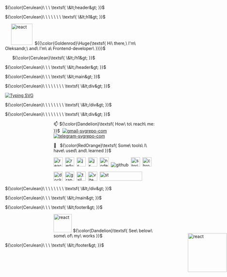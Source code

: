 ${\color{Cerulean}\ \ \ \textsf{ \&lt;header&gt; }}$

${\color{Cerulean}\ \ \ \ \ \ \ \textsf{ \&lt;h1&gt; }}$ 

&nbsp;&nbsp;&nbsp;&nbsp;&nbsp;<img src="https://github.com/code-PA-32/code-PA-32/assets/112705866/8a10cfb9-d8a8-4355-8fe1-54402a606ab4" alt="react" width="70" height="70" style="display:inline-block"/>&nbsp;  ${{\color{Goldenrod}\Huge{\textsf{  Hi\ there,\ I'm\ Oleksandr,\ and\ I'm\ a\ Frontend-developer\ \}}}}\$ 



&nbsp;&nbsp;&nbsp;&nbsp;&nbsp; ${\color{Cerulean}\textsf{ \&lt;/h1&gt; }}$

${\color{Cerulean}\ \ \ \textsf{ \&lt;/header&gt; }}$

${\color{Cerulean}\ \ \ \textsf{ \&lt;main&gt; }}$

${\color{Cerulean}\ \ \ \ \ \ \ \ \textsf{ \&lt;div&gt; }}$

[![Typing SVG](https://readme-typing-svg.herokuapp.com?font=Roboto+Mono&size=16&duration=4000&pause=1111&color=0AF7E9&center=true&vCenter=true&multiline=true&width=535&height=95&lines=The+more+you+study+the+more+you+know.++;The+more+you+know+the+more+you+forget.;The+more+you+forget+the+less+you+know.;+So%2C+why+study%3F)](https://git.io/typing-svg)
     
${\color{Cerulean}\ \ \ \ \ \ \ \ \textsf{ \&lt;/div&gt; }}$

${\color{Cerulean}\ \ \ \ \ \ \ \ \textsf{ \&lt;div&gt; }}$

<dl><dd><dl><dd><dl><dd><dl><dd>
 
📫 ${\color{Dandelion}\textsf{ How\ to\ reach\ me: }}$   &nbsp;[![gmail-svgrepo-com](https://user-images.githubusercontent.com/112705866/212574612-0e580f22-09ca-46a1-998e-e398a7f44459.svg)](vernichenko.aleksandr@gmail.com)&nbsp; [![telegram-svgrepo-com](https://user-images.githubusercontent.com/112705866/212574637-ad26b98a-ce7d-4518-b9f8-adc3d0849e6e.svg)](https://t.me/oleksandr_vernichenko)&nbsp;

</dd></dl></dd></dl></dd></dl></dd></dl>

<dl><dd><dl><dd><dl><dd><dl><dd>
    
🚀 &nbsp; ${\color{RedOrange}\textsf{ Some\ tools\ I\ have\ used\ and\ learned }}$ 
    
<p align="left">
<img src="https://cdn.jsdelivr.net/gh/devicons/devicon/icons/react/react-original.svg" alt="react" width="30" height="30"/>&nbsp;
<img src="https://cdn.jsdelivr.net/gh/devicons/devicon/icons/redux/redux-original.svg" alt="redux" width="30" height="30" />&nbsp;
<img src="https://cdn.jsdelivr.net/gh/devicons/devicon/icons/javascript/javascript-original.svg" alt="js" width="30" height="30"/>&nbsp;
<img src="https://cdn.jsdelivr.net/gh/devicons/devicon/icons/typescript/typescript-original.svg" alt="js" width="30" height="30"/>&nbsp;            
<img src="https://cdn.jsdelivr.net/gh/devicons/devicon/icons/nodejs/nodejs-original.svg" alt="nodejs" width="30" height="30"/>&nbsp;
<img src="https://user-images.githubusercontent.com/112705866/212576928-1c3ba62d-c95c-4338-8311-e2376bf4176c.svg"  alt="github" />&nbsp;
<img src="https://github.com/code-PA-32/code-PA-32/assets/112705866/59692b9d-854e-4e9b-a18b-76717bff5ed1" width="30" height="30"  alt="storibook" />&nbsp; 
<img src="https://github.com/code-PA-32/code-PA-32/assets/112705866/e6f14ed8-f72b-426a-b630-3ad173f2464b" width="30" height="30"  alt="chromatic" />&nbsp;
          
<img src="https://github.com/code-PA-32/code-PA-32/assets/112705866/be496140-9900-4d68-a3fa-ed96f47387a8" width="30" height="30"  alt="docker" />&nbsp;
<img src="https://github.com/code-PA-32/code-PA-32/assets/112705866/a169009d-a5db-4b6e-8225-bb2f5381c8b8" width="30" height="30"  alt="grapgql" />&nbsp;
<img src="https://github.com/code-PA-32/code-PA-32/assets/112705866/2effe7c3-ab28-4ae9-ba22-4f84befba519" width="30" height="30"  alt="tailwind" />&nbsp; 
<img src="https://github.com/code-PA-32/code-PA-32/assets/112705866/955f7338-831b-49d4-a7bb-671fedf47baa" width="30" height="30"  alt="vite" />&nbsp;
<img src="https://github.com/code-PA-32/code-PA-32/assets/112705866/aeb69c52-8593-4d23-847b-db32684be2df" width="140" height="30"  alt="st" />&nbsp; 
</p>
</dd></dl></dd></dl></dd></dl></dd></dl>
    
${\color{Cerulean}\ \ \ \ \ \ \ \ \textsf{ \&lt;/div&gt; }}$

${\color{Cerulean}\ \ \ \textsf{ \&lt;/main&gt; }}$

${\color{Cerulean}\ \ \ \textsf{ \&lt;footer&gt; }}$

<dl><dd><dl><dd><dl><dd><dl><dd>
    

<img src="https://github.com/code-PA-32/code-PA-32/assets/112705866/e86f13a7-5476-4f2c-aeca-4bb1efe06574" alt="react" width="60" height="60"/>  ${\color{Dandelion}\textsf{ See\ below\ some\ of\ my\ works }}$ <img src="https://github.com/code-PA-32/code-PA-32/assets/112705866/b3484e29-d569-4c6d-a6db-29192281777b" alt="react" width="128" height="128" style="display: inline-block; position: absolute; right: 1px"/>


</dd></dl></dd></dl></dd></dl></dd></dl>
    
${\color{Cerulean}\ \ \ \textsf{ \&lt;/footer&gt; }}$
